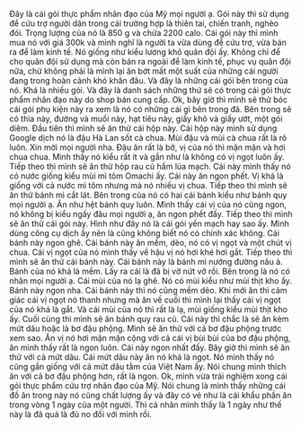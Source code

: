 Đây là cái gói thực phẩm nhân đạo của Mỹ mọi người ạ. Gói này thì sử dụng để cứu trợ người dân trong cái trường hợp là thiên tai, chiến tranh, nghèo đói. Trọng lượng của nó là 850 g và chứa 2200 calo. Cái gói này thì mình mua nó với giá 300k và mình nghĩ là người ta vừa dùng để cứu trợ, vừa bán ra để làm kinh tế. Nó giống như kiểu lương khô quân đội ấy. Không chỉ để cho quân đội sử dụng mà còn bán ra ngoài để làm kinh tế, phục vụ quân đội nữa, chứ không phải là mình lại ăn bớt mất một suất của những cái người đang trong hoàn cảnh khó khăn đâu. Và đây là những cái gói bên trong của nó. Khá là nhiều gói. Và đây là danh sách những thứ sẽ có trong cái gói thực phẩm nhân đạo này do shop bán cung cấp. Ok, bây giờ thì mình sẽ thử bóc cái gói phụ kiện này ra xem là nó có những cái gì bên trong đã. Bên trong sẽ có thìa này, đường và muối này, hạt tiêu này, giấy khô và giấy ướt, một gói diêm. Đầu tiên thì mình sẽ ăn thử cái hộp này. Cái hộp này mình sử dụng Google dịch nó là đậu Hà Lan sốt cà chua. Mùi đậu và mùi cà chua rất là rõ luôn. Xin mời mọi người nha. Đậu ăn rất là bở, vị của nó thì mặn mặn và hơi chua chua. Mình thấy nó kiểu rất ít và gần như là không có vị ngọt luôn ấy. Tiếp theo thì mình sẽ ăn thử hộp rau củ hầm lúa mạch. Cái này mình thấy nó có nước giống kiểu mùi mì tôm Omachi ấy. Cái này ăn ngon phết. Vị khá là giống với cả nước mì tôm nhưng mà nó nhiều vị chua. Tiếp theo thì mình sẽ ăn thử bánh mì cắt lát. Bên trong của nó có hai cái bánh kiểu như bánh quy mọi người ạ. Ăn như hệt bánh quy luôn. Mình thấy cái vị của nó cũng ngon, nó không bị kiểu ngấy đâu mọi người ạ, ăn ngon phết đấy. Tiếp theo thì mình sẽ ăn thử cái gói này. Hình như đây nó là cái gói yến mạch hay sao ấy. Mình dùng công cụ dịch ấy nên là cũng không biết nó có chính xác không. Cái bánh này ngon ghê. Cái bánh này ăn mềm, dẻo, nó có vị ngọt và một chút vị chua. Cái vị ngọt của nó mình thấy về hậu vị nó hơi khé hơi gắt. Tiếp theo thì mình sẽ ăn thử cái bánh này. Cái bánh này là bánh mì nướng đường nâu à. Bánh của nó khá là mềm. Lấy ra cái là đã bị vỡ nứt vỡ rồi. Bên trong là nó có nhân mọi người ạ. Cái mùi của nó lạ ghê. Nó có mùi kiểu như mùi thịt kho ấy. Bánh này ngon nha. Cái bánh này thì nó cũng mềm dẻo. Khi mới ăn thì cảm giác cái vị ngọt nó thanh nhưng mà ăn về cuối thì mình lại thấy cái vị ngọt của nó khá là gắt. Và cái mùi của nó thì rất là lạ, mùi giống kiểu mùi thịt kho ấy. Cuối cùng thì mình sẽ ăn bánh quy rau củ. Cái này thì chắc là sẽ ăn kèm mứt dâu hoặc là bơ đậu phộng. Mình sẽ ăn thử với cả bơ đậu phộng trước xem sao. Ăn vị nó hơi mặn mặn cộng với cả cái vị bùi bùi của bơ đậu phộng, ăn mình thấy rất là ngon luôn. Cái này ngon nhất đấy. Bây giờ thì mình sẽ ăn thử với cả mứt dâu. Cái mứt dâu này ăn nó khá là ngọt. Nó mình thấy nó cũng gần giống với cả mứt dâu tằm của Việt Nam ấy. Nói chung mình thích ăn với cả bơ đậu phộng hơn, rất là ngon. Ok, mình vừa trải nghiệm xong cái gói thực phẩm cứu trợ nhân đạo của Mỹ. Nói chung là mình thấy những cái đồ ăn trong này nó cũng chất lượng ấy và đây có vẻ như là cái khẩu phần ăn trong vòng 1 ngày của một người. Thì cá nhân mình thấy là 1 ngày như thế này là đã quá là đủ no đối với mình rồi.